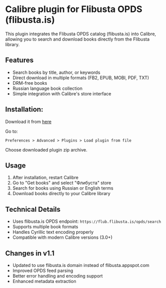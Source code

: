 Calibre plugin for Flibusta OPDS (flibusta.is)
===============================================

This plugin integrates the Flibusta OPDS catalog (flibusta.is) into Calibre, allowing you to search and download books directly from the Flibusta library.

## Features

- Search books by title, author, or keywords
- Direct download in multiple formats (FB2, EPUB, MOBI, PDF, TXT)
- DRM-free books
- Russian language book collection
- Simple integration with Calibre's store interface

## Installation:

Download it from [here](https://github.com/Zypresse/flibusta-calibre-opds-store/releases/tag/v1.0)

Go to: 

  ```Preferences > Advanced > Plugins > Load plugin from file```
  
Choose downloaded plugin zip archive.

## Usage

1. After installation, restart Calibre
2. Go to "Get books" and select "Флибуста" store
3. Search for books using Russian or English terms
4. Download books directly to your Calibre library

## Technical Details

- Uses flibusta.is OPDS endpoint: `https://flub.flibusta.is/opds/search`
- Supports multiple book formats
- Handles Cyrillic text encoding properly
- Compatible with modern Calibre versions (3.0+)

## Changes in v1.1

- Updated to use flibusta.is domain instead of flibusta.appspot.com
- Improved OPDS feed parsing
- Better error handling and encoding support
- Enhanced metadata extraction

